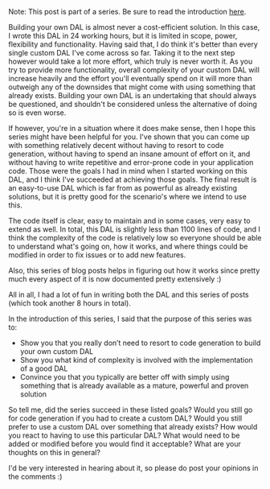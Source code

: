 Note: This post is part of a series.  Be sure to read the introduction <a href="/blog/2009/08/build-your-own-data-access-layer-series/">here</a>.

Building your own DAL is almost never a cost-efficient solution.  In this case, I wrote this DAL in 24 working hours, but it is limited in scope, power, flexibility and functionality.  Having said that, I do think it's better than every single custom DAL I've come across so far.  Taking it to the next step however would take a lot more effort, which truly is never worth it.  As you try to provide more functionality, overall complexity of your custom DAL will increase heavily and the effort you'll eventually spend on it will more than outweigh any of the downsides that might come with using something that already exists.  Building your own DAL is an undertaking that should always be questioned, and shouldn't be considered unless the alternative of doing so is even worse.

If however, you're in a situation where it does make sense, then I hope this series might have been helpful for you.  I've shown that you can come up with something relatively decent without having to resort to code generation, without having to spend an insane amount of effort on it, and without having to write repetitive and error-prone code in your application code.  Those were the goals I had in mind when I started working on this DAL, and I think I've succeeded at achieving those goals.  The final result is an easy-to-use DAL which is far from as powerful as already existing solutions, but it is pretty good for the scenario's where we intend to use this.

The code itself is clear, easy to maintain and in some cases, very easy to extend as well.  In total, this DAL is slightly less than 1100 lines of code, and I think the complexity of the code is relatively low so everyone should be able to understand what's going on, how it works, and where things could be modified in order to fix issues or to add new features.

Also, this series of blog posts helps in figuring out how it works since pretty much every aspect of it is now documented pretty extensively :)

All in all, I had a lot of fun in writing both the DAL and this series of posts (which took another 8 hours in total).  

In the introduction of this series, I said that the purpose of this series was to:

* Show you that you really don’t need to resort to code generation to build your own custom DAL
* Show you what kind of complexity is involved with the implementation of a good DAL
* Convince you that you typically are better off with simply using something that is already available as a mature, powerful and proven solution

So tell me, did the series succeed in these listed goals? Would you still go for code generation if you had to create a custom DAL? Would you still prefer to use a custom DAL over something that already exists? How would you react to having to use this particular DAL?  What would need to be added or modified before you would find it acceptable?  What are your thoughts on this in general?

I'd be very interested in hearing about it, so please do post your opinions in the comments :)
